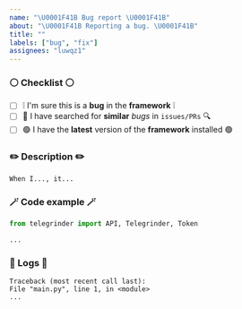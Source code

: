 ```yaml
---
name: "\U0001F41B Bug report \U0001F41B"
about: "\U0001F41B Reporting a bug. \U0001F41B"
title: ""
labels: ["bug", "fix"]
assignees: "luwqz1"
---
```


### ⚪️ Checklist ⚪️
* [ ] ❕ I'm sure this is a **bug** in the **framework** ❕
* [ ] 🔎 I have searched for **similar** *bugs* in `issues/PRs` 🔍
* [ ] 🟢 I have the **latest** version of the **framework** installed 🟢

### ✏️ Description ✏️
<!-- Describe the bug -->
`When I..., it...`

### 🪄 Code example 🪄
<!--  Provide a minimal example -->
```python
from telegrinder import API, Telegrinder, Token

...
```

### 📝 Logs 📝
<!-- Provide logs/errors to review the issue -->
```
Traceback (most recent call last):
File "main.py", line 1, in <module>
...
```
